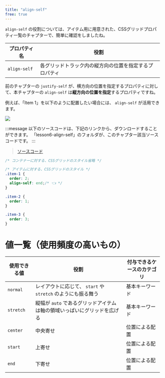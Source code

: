 ```yaml
---
title: "align-self"
free: true
---
```


`align-self` の役割については、アイテム用に用意された、CSSグリッドプロパティ一覧のチャプターで、簡単に確認をしましたね。

プロパティ名 | 役割
------------ | -------------
 `align-self` | 各グリッドトラック内の縦方向の位置を指定するプロパティ

前のチャプターの `justify-self` が、横方向の位置を指定するプロパティに対して、本チャプターの `align-self` は**縦方向の位置を指定**するプロパティですね。

例えば、「Item 1」を以下のように配置したい場合には、 `align-self` が活用できます。

![](https://storage.googleapis.com/zenn-user-upload/4u93vljg1g38h9qmhgxakyf4gad7)

:::message
以下のソースコードは、下記のリンクから、ダウンロードすることができます。
「lesson6-align-self」のフォルダが、このチャプター該当ソースコードです。
:::

> [ソースコード](https://github.com/schabibi1/zenn-book-challenges/tree/main/lesson6-align-self)

```css
/* コンテナーに対する、CSSグリッドのスタイル省略 */

/* アイテムに対する、CSSグリッドのスタイル */
.item-1 {
  order: 2;
  align-self: end;/* 👈 */
}

.item-2 {
  order: 1;
}

.item-3 {
  order: 3;
}
```

# 値一覧（使用頻度の高いもの）

使用できる値 | 役割 | 付与できるケースのカテゴリ
------------ | ------------- | -------------
`normal` | レイアウトに応じて、 `start` や `stretch` のようにも振る舞う | 基本キーワード
`stretch` | 縦幅が `auto` であるグリッドアイテムは軸の領域いっぱいにグリッドを広げる | 基本キーワード
`center` | 中央寄せ | 位置による配置
`start` | 上寄せ | 位置による配置
`end` | 下寄せ | 位置による配置